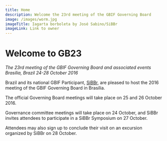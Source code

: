 ```yaml
---
title: Home
description: Welcome the 23rd meeting of the GBIF Governing Board 
image: /images/worm.jpg
imageTitle: Iagarta borboleta by José Sabino/SiBBr
imageLink: Link to owner
---
```


# Welcome to GB23 

_The 23rd meeting of the GBIF Governing Board and associated events_
_Brasília, Brazil_
_24-28 October 2016_

Brazil and its national GBIF Participant, [SiBBr](http://www.sibbr.gov.br), are pleased to host the 2016 meeting of the GBIF Governing Board in Brasília. 

The official Governing Board meetings will take place on 25 and 26 October 2016. 

Governance committee meetings will take place on 24 October, and SiBBr invites attendees to participate in a SiBBr Symposium on 27 October. 

Attendees may also sign up to conclude their visit on an excursion organized by SiBBr on 28 October.



